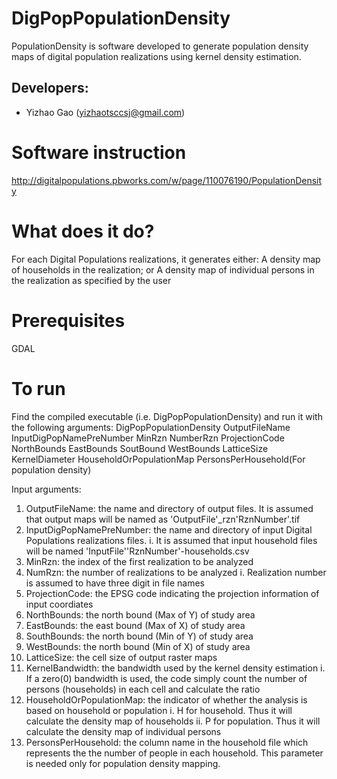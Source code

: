 # DigPopPopulationDensity

PopulationDensity is software developed to generate population density maps of digital population realizations using kernel density estimation.

## Developers:
* Yizhao Gao (yizhaotsccsj@gmail.com)

# Software instruction
http://digitalpopulations.pbworks.com/w/page/110076190/PopulationDensity

# What does it do?
For each Digital Populations realizations, it generates either:
  A density map of households in the realization; or
  A density map of individual persons in the realization
as specified by the user

# Prerequisites
  GDAL

# To run
Find the compiled executable (i.e. DigPopPopulationDensity) and run it with the following arguments:
DigPopPopulationDensity OutputFileName InputDigPopNamePreNumber MinRzn NumberRzn ProjectionCode NorthBounds EastBounds SoutBound WestBounds LatticeSize KernelDiameter HouseholdOrPopulationMap PersonsPerHousehold(For population density)

Input arguments:
 1. OutputFileName: the name and directory of output files. It is assumed that output maps will be named as 'OutputFile'_rzn'RznNumber'.tif
 2. InputDigPopNamePreNumber: the name and directory of input Digital Populations realizations files.
  i. It is assumed that input household files will be named 'InputFile''RznNumber'-households.csv 
 3. MinRzn: the index of the first realization to be analyzed
 4. NumRzn: the number of realizations to be analyzed
  i. Realization number is assumed to have three digit in file names 
 5. ProjectionCode: the EPSG code indicating the projection information of input coordiates
 6. NorthBounds: the north bound (Max of Y) of study area
 7. EastBounds: the east bound (Max of X) of study area 
 8. SouthBounds: the north bound (Min of Y) of study area
 9. WestBounds: the north bound (Min of X) of study area
 10. LatticeSize: the cell size of output raster maps
 11. KernelBandwidth: the bandwidth used by the kernel density estimation
  i. If a zero(0) bandwidth is used, the code simply count the number of persons (households) in each cell and calculate the ratio
 12. HouseholdOrPopulationMap: the indicator of whether the analysis is based on household or population
  i. H for household. Thus it will calculate the density map of households
  ii. P for population. Thus it will calculate the density map of individual persons
 13. PersonsPerHousehold:  the column name in the household file which represents the the number of people in each household. This parameter is needed only for population density mapping. 
